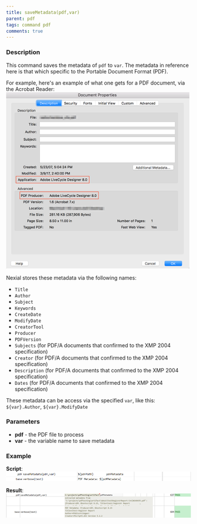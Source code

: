 ```yaml
---
title: saveMetadata(pdf,var)
parent: pdf
tags: command pdf
comments: true
---
```



### Description
This command saves the metadata of `pdf` to `var`.  The metadata in reference here is that which specific to the 
Portable Document Format (PDF).

For example, here's an example of what one gets for a PDF document, via the Acrobat Reader:<br/>
![metadata](image/saveMetadata_03.png)

Nexial stores these metadata via the following names:
- `Title`
- `Author`
- `Subject`
- `Keywords`
- `CreateDate`
- `ModifyDate`
- `CreatorTool` 
- `Producer`
- `PDFVersion`
- `Subjects` (for PDF/A documents that confirmed to the XMP 2004 specification)
- `Creator` (for PDF/A documents that confirmed to the XMP 2004 specification)
- `Description` (for PDF/A documents that confirmed to the XMP 2004 specification)
- `Dates` (for PDF/A documents that confirmed to the XMP 2004 specification)

These metadata can be access via the specified `var`, like this:
`${var}.Author`, `${var}.ModifyDate`


### Parameters
- **pdf** \- the PDF file to process
- **var** \- the variable name to save metadata


### Example
**Script**:<br/>
![script](image/saveMetadata_01.png)

**Result**:<br/>
![output](image/saveMetadata_02.png)
